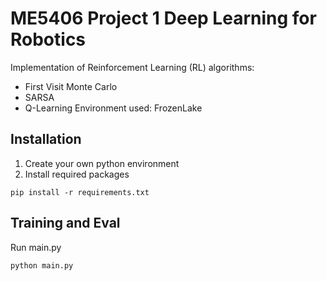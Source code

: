 # ME5406 Project 1 Deep Learning for Robotics
Implementation of Reinforcement Learning (RL) algorithms:
- First Visit Monte Carlo
- SARSA
- Q-Learning
Environment used: FrozenLake

## Installation
1. Create your own python environment
2. Install required packages
```
pip install -r requirements.txt 
```

## Training and Eval
Run main.py
```
python main.py
```